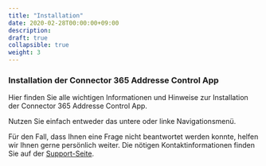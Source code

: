 ```yaml
---
title: "Installation"
date: 2020-02-28T00:00:00+09:00
description: 
draft: true
collapsible: true
weight: 3
---
```

### Installation der Connector 365 Addresse Control App

Hier finden Sie alle wichtigen Informationen und Hinweise zur Installation der Connector 365 Addresse Control App.

Nutzen Sie einfach entweder das untere oder linke Navigationsmenü.

Für den Fall, dass Ihnen eine Frage nicht beantwortet werden konnte, helfen wir Ihnen gerne persönlich weiter. Die nötigen Kontaktinformationen finden Sie auf der [Support-Seite](de-de/apps/cti-for-starface/help-support/).